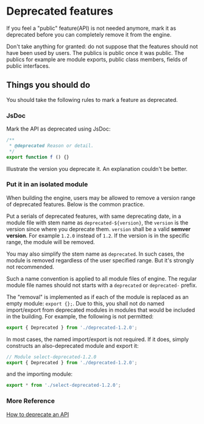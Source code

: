 

# Deprecated features

If you feel a "public" feature(API) is not needed anymore, mark it as deprecated before you can completely remove it from the engine.

Don't take anything for granted: do not suppose that the features should not have been used by users. The publics is public once it was public. The publics for example are module exports, public class members, fields of public interfaces.

## Things you should do

You should take the following rules to mark a feature as deprecated.

### JsDoc

Mark the API as deprecated using JsDoc:

```ts
/**
 * @deprecated Reason or detail.
 */
export function f () {}
```

Illustrate the version you deprecate it. An explanation couldn't be better.

### Put it in an isolated module

When building the engine, users may be allowed to remove a version range of deprecated features. Below is the common practice.

Put a serials of deprecated features, with same deprecating date, in a module file with stem name as `deprecated-${version}`, the `version` is the version since where you deprecate them. `version` shall be a valid **semver version**. For example `1.2.0` instead of `1.2`. If the version is in the specific range, the module will be removed.

You may also simplify the stem name as `deprecated`.
In such cases, the module is removed regardless of the user specified range. But it's strongly not recommended.

Such a name convention is applied to all module files of engine.
The regular module file names should not starts with a `deprecated` or `deprecated-` prefix.

The "removal" is implemented as if each of the module is replaced as an empty module: `export {};`. Due to this,
you shall not do named import/export from deprecated modules
in modules that would be included in the building. For example, the following is not permitted:

```ts
export { Deprecated } from './deprecated-1.2.0';
```

In most cases, the named import/export is not required. If it does, simply constructs an also-deprecated module and export it:

```ts
// Module select-deprecated-1.2.0
export { Deprecated } from './deprecated-1.2.0';
```

and the importing module:

```ts
export * from './select-deprecated-1.2.0';
```

### More Reference
[How to deprecate an API](./deprecated-api.md)

